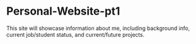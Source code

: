 # Personal-Website-pt1
This site will showcase information about me, including background info, current job/student status, and current/future projects.